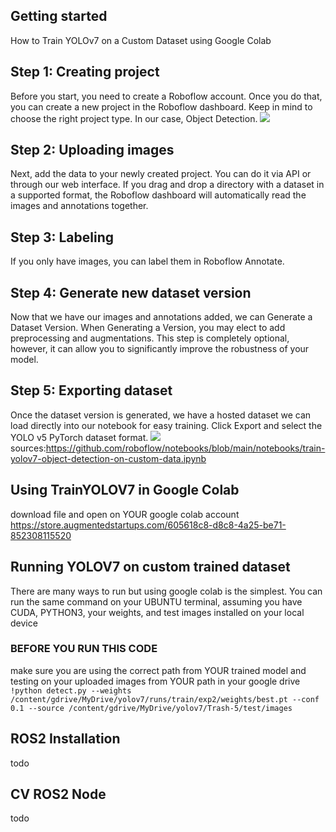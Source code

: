 ## Getting started 
How to Train YOLOv7 on a Custom Dataset using Google Colab
## Step 1: Creating project
Before you start, you need to create a Roboflow account. Once you do that, you can create a new project in the Roboflow dashboard. Keep in mind to choose the right project type. In our case, Object Detection.
![](https://camo.githubusercontent.com/7264a275db6473f8432239dce3b8e1819208b5421d40654afce57680d6fd3311/68747470733a2f2f6d656469612e726f626f666c6f772e636f6d2f707265706172696e672d637573746f6d2d646174617365742d6578616d706c652f6372656174696e672d70726f6a6563742e6769663f696b2d73646b2d76657273696f6e3d6a6176617363726970742d312e342e33267570646174656441743d31363732393239373939383532)

## Step 2: Uploading images
Next, add the data to your newly created project. You can do it via API or through our web interface.
If you drag and drop a directory with a dataset in a supported format, the Roboflow dashboard will automatically read the images and annotations together.

## Step 3: Labeling
If you only have images, you can label them in Roboflow Annotate.

## Step 4: Generate new dataset version
Now that we have our images and annotations added, we can Generate a Dataset Version. When Generating a Version, you may elect to add preprocessing and augmentations. This step is completely optional, however, it can allow you to significantly improve the robustness of your model.


## Step 5: Exporting dataset
Once the dataset version is generated, we have a hosted dataset we can load directly into our notebook for easy training. Click Export and select the YOLO v5 PyTorch dataset format.
![](https://camo.githubusercontent.com/bda73b306551a545469d21838128066bb42d3e9cf403b756aac2620ed90a840c/68747470733a2f2f6d656469612e726f626f666c6f772e636f6d2f707265706172696e672d637573746f6d2d646174617365742d6578616d706c652f6578706f72742e6769663f696b2d73646b2d76657273696f6e3d6a6176617363726970742d312e342e33267570646174656441743d31363732393433333133373039)
sources:https://github.com/roboflow/notebooks/blob/main/notebooks/train-yolov7-object-detection-on-custom-data.ipynb

## Using TrainYOLOV7 in Google Colab
download file and open on YOUR google colab account
https://store.augmentedstartups.com/605618c8-d8c8-4a25-be71-852308115520

## Running YOLOV7 on custom trained dataset 
There are many ways to run but using google colab is the simplest.
You can run the same command on your UBUNTU terminal, assuming you have CUDA, PYTHON3, your weights, and test images installed on your local device

### BEFORE YOU RUN THIS CODE
make sure you are using the correct path from YOUR trained model and testing on your uploaded images from YOUR path in your google drive 
```!python detect.py --weights /content/gdrive/MyDrive/yolov7/runs/train/exp2/weights/best.pt --conf 0.1 --source /content/gdrive/MyDrive/yolov7/Trash-5/test/images```

## ROS2 Installation 
todo

## CV ROS2 Node
todo
